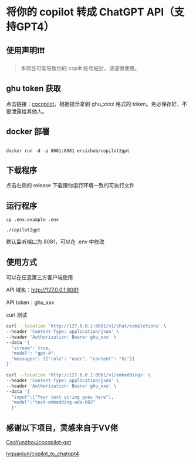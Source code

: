 # 将你的 copilot 转成 ChatGPT API（支持GPT4）



## 使用声明❗❗❗

> 本项目可能导致你的 copilt 账号被封，请谨慎使用。



## ghu token 获取

点击链接：[cocopilot](https://cocopilot.org/copilot/token)，根据提示拿到 ghu_xxxx 格式的 token。务必保存好，不要泄露给其他人。

## docker 部署

``` shell

docker run -d -p 8081:8081 ersichub/copilot2gpt

```

## 下载程序

点击右侧的 release 下载跟你运行环境一致的可执行文件

## 运行程序

`cp .env.example .env`

`./copilot2gpt`

默认监听端口为 8081，可以在 .env 中修改

## 使用方式

可以在任意第三方客户端使用

API 域名：http://127.0.0.1:8081

API token：ghu_xxx

curl 测试

``` bash
curl --location 'http://127.0.0.1:8081/v1/chat/completions' \
--header 'Content-Type: application/json' \
--header 'Authorization: Bearer ghu_xxx' \
--data '{
  "stream": true,
  "model": "gpt-4",
  "messages": [{"role": "user", "content": "hi"}]
}'
```

``` bash
curl --location 'http://127.0.0.1:8081/v1/embeddings' \
--header 'Content-Type: application/json' \
--header 'Authorization: Bearer ghu_xxx' \
--data '{
  "input":["Your text string goes here"],
  "model":"text-embedding-ada-002"
  }'
```



## 感谢以下项目，灵感来自于VV佬

[CaoYunzhou/cocopilot-gpt](https://github.com/CaoYunzhou/cocopilot-gpt)

[lvguanjun/copilot_to_chatgpt4](https://github.com/lvguanjun/copilot_to_chatgpt4)

